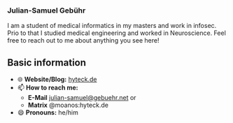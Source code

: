 ### Julian-Samuel Gebühr

I am a student of medical informatics in my masters and work in infosec. Prio to that I studied medical engineering and worked in Neuroscience.
Feel free to reach out to me about anything you see here!

## Basic information
- 🌐 **Website/Blog:** [hyteck.de](https://hyteck.de)
- 📫 **How to reach me:**
    + **E-Mail** julian-samuel@gebuehr.net or
    + **Matrix** @moanos:hyteck.de
- 😄 **Pronouns:** he/him
